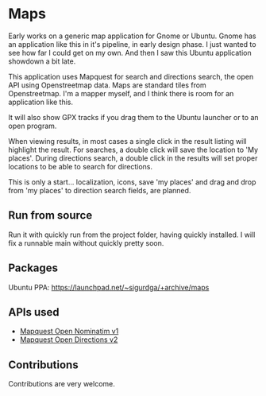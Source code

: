 Maps
====

Early works on a generic map application for Gnome or Ubuntu. Gnome has
an application like this in it's pipeline, in early design phase. I
just wanted to see how far I could get on my own. And then I saw this
Ubuntu application showdown a bit late.

This application uses Mapquest for search and directions search, the open API
using Openstreetmap data. Maps are standard tiles from Openstreetmap. I'm a
mapper myself, and I think there is room for an application like this.

It will also show GPX tracks if you drag them to the Ubuntu launcher or
to an open program.

When viewing results, in most cases a single click in the result
listing will highlight the result. For searches, a double click will
save the location to 'My places'. During directions search, a double
click in the results will set proper locations to be able to search for
directions.

This is only a start… localization, icons, save 'my places' and drag
and drop from 'my places' to direction search fields, are planned.

Run from source
---------------

Run it with quickly run from the project folder, having quickly installed. I
will fix a runnable main without quickly pretty soon.

Packages
--------

Ubuntu PPA: https://launchpad.net/~sigurdga/+archive/maps

APIs used
---------

* [Mapquest Open Nominatim v1](http://open.mapquestapi.com/nominatim/)
* [Mapquest Open Directions v2](http://open.mapquestapi.com/directions/)

Contributions
-------------

Contributions are very welcome.
